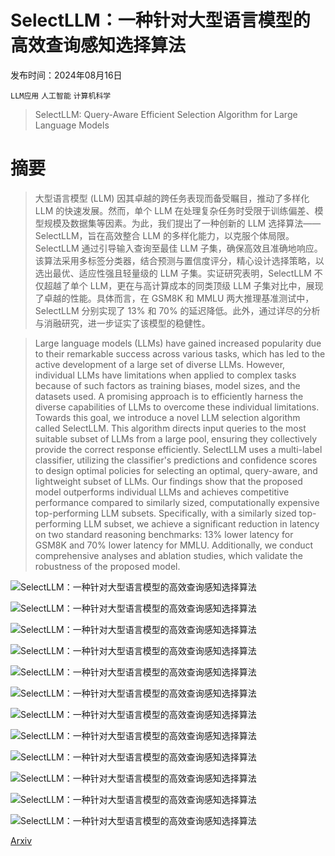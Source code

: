 # SelectLLM：一种针对大型语言模型的高效查询感知选择算法

发布时间：2024年08月16日

`LLM应用` `人工智能` `计算机科学`

> SelectLLM: Query-Aware Efficient Selection Algorithm for Large Language Models

# 摘要

> 大型语言模型 (LLM) 因其卓越的跨任务表现而备受瞩目，推动了多样化 LLM 的快速发展。然而，单个 LLM 在处理复杂任务时受限于训练偏差、模型规模及数据集等因素。为此，我们提出了一种创新的 LLM 选择算法——SelectLLM，旨在高效整合 LLM 的多样化能力，以克服个体局限。SelectLLM 通过引导输入查询至最佳 LLM 子集，确保高效且准确地响应。该算法采用多标签分类器，结合预测与置信度评分，精心设计选择策略，以选出最优、适应性强且轻量级的 LLM 子集。实证研究表明，SelectLLM 不仅超越了单个 LLM，更在与高计算成本的同类顶级 LLM 子集对比中，展现了卓越的性能。具体而言，在 GSM8K 和 MMLU 两大推理基准测试中，SelectLLM 分别实现了 13% 和 70% 的延迟降低。此外，通过详尽的分析与消融研究，进一步证实了该模型的稳健性。

> Large language models (LLMs) have gained increased popularity due to their remarkable success across various tasks, which has led to the active development of a large set of diverse LLMs. However, individual LLMs have limitations when applied to complex tasks because of such factors as training biases, model sizes, and the datasets used. A promising approach is to efficiently harness the diverse capabilities of LLMs to overcome these individual limitations. Towards this goal, we introduce a novel LLM selection algorithm called SelectLLM. This algorithm directs input queries to the most suitable subset of LLMs from a large pool, ensuring they collectively provide the correct response efficiently. SelectLLM uses a multi-label classifier, utilizing the classifier's predictions and confidence scores to design optimal policies for selecting an optimal, query-aware, and lightweight subset of LLMs. Our findings show that the proposed model outperforms individual LLMs and achieves competitive performance compared to similarly sized, computationally expensive top-performing LLM subsets. Specifically, with a similarly sized top-performing LLM subset, we achieve a significant reduction in latency on two standard reasoning benchmarks: 13% lower latency for GSM8K and 70% lower latency for MMLU. Additionally, we conduct comprehensive analyses and ablation studies, which validate the robustness of the proposed model.

![SelectLLM：一种针对大型语言模型的高效查询感知选择算法](../../../paper_images/2408.08545/x1.png)

![SelectLLM：一种针对大型语言模型的高效查询感知选择算法](../../../paper_images/2408.08545/x2.png)

![SelectLLM：一种针对大型语言模型的高效查询感知选择算法](../../../paper_images/2408.08545/x3.png)

![SelectLLM：一种针对大型语言模型的高效查询感知选择算法](../../../paper_images/2408.08545/x4.png)

![SelectLLM：一种针对大型语言模型的高效查询感知选择算法](../../../paper_images/2408.08545/x5.png)

![SelectLLM：一种针对大型语言模型的高效查询感知选择算法](../../../paper_images/2408.08545/x6.png)

![SelectLLM：一种针对大型语言模型的高效查询感知选择算法](../../../paper_images/2408.08545/x7.png)

![SelectLLM：一种针对大型语言模型的高效查询感知选择算法](../../../paper_images/2408.08545/llm_distr_gsm8k_v2.png)

![SelectLLM：一种针对大型语言模型的高效查询感知选择算法](../../../paper_images/2408.08545/llm_distr_mmlu_v2.png)

![SelectLLM：一种针对大型语言模型的高效查询感知选择算法](../../../paper_images/2408.08545/x8.png)

![SelectLLM：一种针对大型语言模型的高效查询感知选择算法](../../../paper_images/2408.08545/x9.png)

![SelectLLM：一种针对大型语言模型的高效查询感知选择算法](../../../paper_images/2408.08545/x10.png)

[Arxiv](https://arxiv.org/abs/2408.08545)